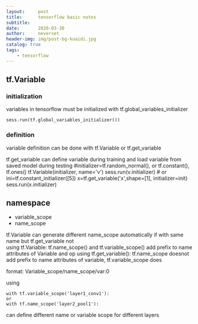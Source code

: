 ```yaml
---
layout:     post
title:      tensorflow basic notes
subtitle:   
date:       2020-03-30
author:     neverset
header-img: img/post-bg-kuaidi.jpg
catalog: true
tags:
    - tensorflow
---
```


## tf.Variable

### initialization
variables in tensorflow must be initialized with tf.global_variables_initializer

    sess.run(tf.global_variables_initializer())


### definition

variable definition can be done with tf.Variable or tf.get_variable

tf.get_variable can define variable during training and load variable from saved model during testing
    #initializer=tf.random_normal(), or tf.constant(), tf.ones()
    tf.Variable(initializer, name='v')
    sess.run(v.initializer)
    # or
    ini=tf.constant_initializer([5])
    x=tf.get_variable('x',shape=[1], initializer=init)
    sess.run(x.initializer)

## namespace

* variable_scope
* name_scope

tf.Variable can generate different name_scope automatically if with same name but tf.get_variable not   
using tf.Variable: tf.name_scope() and tf.variable_scope() add prefix to name attributes of Variable and  op
using tf.get_variable(): tf.name_scope doesnot add prefix to name attributes of variable, tf.variable_scope does


format: 
    Variable_scope/name_scope/var:0

using  

    with tf.variable_scope('layer1_conv1'):
    or
    with tf.name_scope('layer2_pool1'):

can define different name or variable scope for different layers
